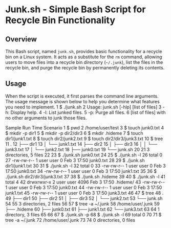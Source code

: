 # Junk.sh - Simple Bash Script for Recycle Bin Functionality

## Overview

This Bash script, named `junk.sh`, provides basic functionality for a recycle bin on a Linux system. It acts as a substitute for the `rm` command, allowing users to move files into a recycle bin directory (`~/.junk`), list the files in the recycle bin, and purge the recycle bin by permanently deleting its contents.

## Usage
When the script is executed, it first parses the command line arguments. The usage message
is shown below to help you determine what features you need to implement.
1 $ ./junk.sh
2 Usage: junk.sh [-hlp] [list of files]
3 -h: Display help.
4 -l: List junked files.
5 -p: Purge all files.
6 [list of files] with no other arguments to junk those files.



Sample Run Time Scenario
1 $ pwd
2 /home/user/test
3 $ touch junk0.txt
4 $ mkdir -p dir1
5 $ mkdir -p dir2/dir3
6 $ mkdir .hideme
7 $ touch dir1/junk1.txt
8 $ touch dir2/junk2.txt
9 $ touch dir2/dir3/junk3.txt
10 $ tree
11 .
12 ├── dir1
13 │ └── junk1.txt
14 ├── dir2
15 │ ├── dir3
16 │ │ └── junk3.txt
17 │ └── junk2.txt
18 ├── junk0.txt
19 └── junk.sh
20
21 3 directories, 5 files
22
23 $ ./junk.sh junk0.txt
24
25 $ ./junk.sh -l
26 total 0
27 -rw-rw-r-- 1 user user 0 Feb 3 17:50 junk0.txt
28
29 $ ./junk.sh dir1/junk1.txt
30
31 $ ./junk.sh -l
32 total 0
33 -rw-rw-r-- 1 user user 0 Feb 3 17:50 junk0.txt
34 -rw-rw-r-- 1 user user 0 Feb 3 17:50 junk1.txt
35
36 $ ./junk.sh dir2/dir3/junk3.txt
37
38 $ ./junk.sh .hideme
39
40 $ ./junk.sh -l
41 total 4
42 drwxrwxr-x 2 user user 4096 Feb 3 17:50 .hideme/
43 -rw-rw-r-- 1 user user 0 Feb 3 17:50 junk0.txt
44 -rw-rw-r-- 1 user user 0 Feb 3 17:50 junk1.txt
45 -rw-rw-r-- 1 user user 0 Feb 3 17:50 junk3.txt
46
47 $ tree
48 .
49 ├── dir1
50 ├── dir2
51 │ ├── dir3
52 │ └── junk2.txt
53 └── junk.sh
54
55 3 directories, 2 files
56
57 $ tree -a ~/.junk
58 /home/user/.junk
59 ├── .hideme
60 ├── junk0.txt
61 ├── junk1.txt
62 └── junk3.txt
63
64 1 directory, 3 files
65
66
67 $ ./junk.sh -p
68 $ ./junk.sh -l
69 total 0
70
71 $ tree -a ~/.junk
72 /home/user/.junk
73
74 0 directories, 0 files

